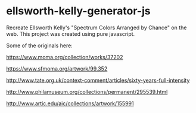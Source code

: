 # ellsworth-kelly-generator-js
Recreate Ellsworth Kelly's "Spectrum Colors Arranged by Chance" on the web. This project was created using pure javascript.


Some of the originals here:

https://www.moma.org/collection/works/37202

https://www.sfmoma.org/artwork/99.352

http://www.tate.org.uk/context-comment/articles/sixty-years-full-intensity

http://www.philamuseum.org/collections/permanent/295539.html

http://www.artic.edu/aic/collections/artwork/155991

